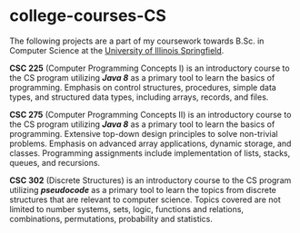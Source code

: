 # college-courses-CS
The following projects are a part of my coursework towards B.Sc. in Computer Science at the [University of Illinois Springfield](https://www.uis.edu/). 

**CSC 225** (Computer Programming Concepts I) is an introductory course to the CS program utilizing ***Java 8*** as a primary tool to learn the basics of programming. Emphasis on control structures, procedures, simple data types, and structured data types, including arrays, records, and files.

**CSC 275** (Computer Programming Concepts II) is an introductory course to the CS program utilizing ***Java 8*** as a primary tool to learn the basics of programming. Extensive top-down design principles to solve non-trivial problems. Emphasis on advanced array applications, dynamic storage, and classes. Programming assignments include implementation of lists, stacks, queues, and recursions.

**CSC 302** (Discrete Structures) is an introductory course to the CS program utilizing ***pseudocode*** as a primary tool to learn the topics from discrete structures that are relevant to computer science. Topics covered are not limited to number systems, sets, logic, functions and relations, combinations, permutations, probability and statistics.
